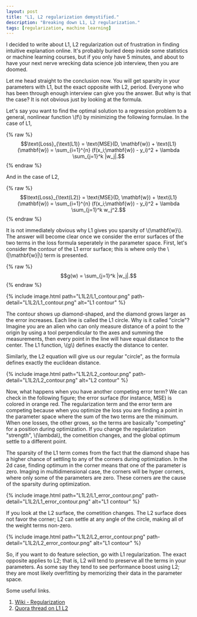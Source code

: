 ```yaml
---
layout: post
title: "L1, L2 regularization demystified."
description: "Breaking down L1, L2 regularization."
tags: [regularization, machine learning]
---
```


I decided to write about L1, L2 regularization out of frustration in finding intuitive explanation online. It's probably buried deep inside some statistics or machine learning courses, but if you only have 5 minutes, and about to have your next nerve wrecking data science job interview, then you are doomed.

Let me head straight to the conclusion now. You will get sparsity in your parameters with L1, but the exact opposite with L2, period. Everyone who has been through enough interview can give you the answer. But why is that the case? It is not obvious just by looking at the formula.

 Let's say you want to find the optimal solution to a regression problem to a general, nonlinear function \\(f\\) by minimizing the following formulae. In the case of L1,

{% raw %}
$$\text{Loss}_{\text(L1)} =  \text{MSE}(D, \mathbf{w}) + \text{L1}(\mathbf{w}) =  \sum_{i=1}^{n} (f(x_i;\mathbf{w}) - y_i)^2 + \lambda \sum_{j=1}^k |w_j|.$$
{% endraw %}

And in the case of L2,

{% raw %}
$$\text{Loss}_{\text(L2)} =  \text{MSE}(D, \mathbf{w}) + \text{L1}(\mathbf{w}) =  \sum_{i=1}^{n} (f(x_i;\mathbf{w}) - y_i)^2 + \lambda \sum_{j=1}^k w_j^2.$$
{% endraw %}

It is not immediately obvious why L1 gives you sparsity of \\(\mathbf{w}\\). The answer will become clear once we consider the error surfaces of the two terms in the loss formula seperately in the parameter space. First, let's consider the contour of the L1 error surface; this is where only the \\(\|\\mathbf{w}\|\\) term is presented.

{% raw %}
$$g(w) = \sum_{j=1}^k |w_j|.$$
{% endraw %}

{% include image.html path="L1L2/L1_contour.png" path-detail="L1L2/L1_contour.png" alt="L1 contour" %}

The contour shows up diamond-shaped, and the diamond grows larger as the error increases. Each line is called the L1 circle. Why is it called "circle"? Imagine you are an alien who can only measure distance of a point to the origin by using a tool perpendicular to the axes and summing the measurements, then every point in the line will have equal distance to the center. The L1 function, \\(g\\) defines exactly the distance to center.

Similarly, the L2 equation will give us our regular "circle", as the formula defines exactly the euclidean distance.

{% include image.html path="L1L2/L2_contour.png" path-detail="L1L2/L2_contour.png" alt="L2 contour" %}

Now, what happens when you have another competing error term? We can check in the following figure; the error surface (for instance, MSE) is colored in orange red. The regularization term and the error term are competing because when you optimize the loss you are finding a point in the parameter space where the sum of the two terms are the minimum. When one losses, the other grows, so the terms are basically "competing" for a position during optimization. If you change the regularization "strength", \\(\\lambda\\), the cometition changes, and the global optimum settle to a different point.

The sparsity of the L1 term comes from the fact that the diamond shape has a higher chance of settling to any of the corners during optimization. In the 2d case, finding optimum in the corner means that one of the parameter is zero. Imaging in multidimensional case, the corners will be hyper corners, where only some of the parameters are zero. These corners are the cause of the sparsity during optimization.

{% include image.html path="L1L2/L1_error_contour.png" path-detail="L1L2/L1_error_contour.png" alt="L1 contour" %}

If you look at the L2 surface, the cometition changes. The L2 surface does not favor the corner; L2 can settle at any angle of the circle, making all of the weight terms non-zero.

{% include image.html path="L1L2/L2_error_contour.png" path-detail="L1L2/L2_error_contour.png" alt="L1 contour" %}

So, if you want to do feature selection, go with L1 regularization. The exact opposite applies to L2; that is, L2 will tend to preserve all the terms in your parameters. As some say they tend to see performance boost using L2; they are most likely overfitting by memorizing their data in the parameter space.

Some useful links.
1. [Wiki - Regularization](https://en.wikipedia.org/wiki/Regularization_(mathematics))
2. [Quora thread on L1 L2](https://www.quora.com/What-is-the-difference-between-L1-and-L2-regularization)
